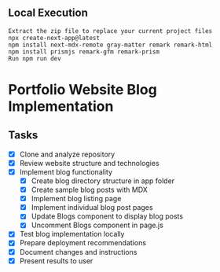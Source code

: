 ## Local Execution
    Extract the zip file to replace your current project files
    npx create-next-app@latest
    npm install next-mdx-remote gray-matter remark remark-html
    npm install prismjs remark-gfm remark-prism
    Run npm run dev



# Portfolio Website Blog Implementation

## Tasks
- [x] Clone and analyze repository
- [x] Review website structure and technologies
- [x] Implement blog functionality
  - [x] Create blog directory structure in app folder
  - [x] Create sample blog posts with MDX
  - [x] Implement blog listing page
  - [x] Implement individual blog post pages
  - [x] Update Blogs component to display blog posts
  - [x] Uncomment Blogs component in page.js
- [x] Test blog implementation locally
- [x] Prepare deployment recommendations
- [x] Document changes and instructions
- [x] Present results to user
